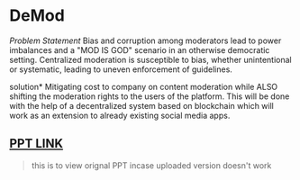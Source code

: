 # DeMod

*Problem Statement* Bias and corruption among moderators lead to power imbalances and a "MOD IS GOD" scenario in an otherwise democratic setting.
                   Centralized moderation is susceptible to bias, whether unintentional or systematic, leading to uneven enforcement of guidelines.
                   

solution*
Mitigating cost to company on content moderation while ALSO shifting the moderation rights to the users of the platform. This will be done with the help of a decentralized system based on blockchain which will work as an extension to already existing social media apps.

## [PPT LINK](https://www.canva.com/design/DAF-FQx1HQE/p3dB8ux11ea-OfYArpHsaQ/edit?utm_content=DAF-FQx1HQE&utm_campaign=designshare&utm_medium=link2&utm_source=sharebutton)
> this is to view orignal PPT incase uploaded version doesn't work
